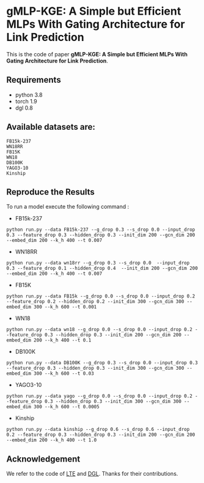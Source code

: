 # gMLP-KGE: A Simple but Efficient MLPs With Gating Architecture for Link Prediction

This is the code of paper 
**gMLP-KGE: A Simple but Efficient MLPs With
Gating Architecture for Link Prediction**. 

## Requirements
- python 3.8
- torch 1.9
- dgl 0.8

## Available datasets are:
    
    FB15k-237
    WN18RR
    FB15K
    WN18
    DB100K
    YAGO3-10
    Kinship
    


## Reproduce the Results
To run a model execute the following command :
- FB15k-237

```python run.py --data FB15k-237 --g_drop 0.3 --s_drop 0.0 --input_drop 0.3 --feature_drop 0.3 --hidden_drop 0.3 --init_dim 200 --gcn_dim 200 --embed_dim 200 --k_h 400 --t 0.007```
- WN18RR

```python run.py --data wn18rr --g_drop 0.3 --s_drop 0.0  --input_drop 0.3 --feature_drop 0.1 --hidden_drop 0.4  --init_dim 200 --gcn_dim 200 --embed_dim 200 --k_h 400 --t 0.007```

- FB15K
    
```python run.py --data FB15k --g_drop 0.0 --s_drop 0.0 --input_drop 0.2 --feature_drop 0.2 --hidden_drop 0.2 --init_dim 300 --gcn_dim 300 --embed_dim 300 --k_h 600 --t 0.001```
- WN18
 
```python run.py --data wn18 --g_drop 0.0 --s_drop 0.0 --input_drop 0.2 --feature_drop 0.3 --hidden_drop 0.3 --init_dim 200 --gcn_dim 200 --embed_dim 200 --k_h 400 --t 0.1```
- DB100K
   
```python run.py --data DB100K --g_drop 0.3 --s_drop 0.0 --input_drop 0.3 --feature_drop 0.3 --hidden_drop 0.3 --init_dim 300 --gcn_dim 300 --embed_dim 300 --k_h 600 --t 0.03```
- YAGO3-10
    
```python run.py --data yago --g_drop 0.0 --s_drop 0.0 --input_drop 0.2 --feature_drop 0.3 --hidden_drop 0.3 --init_dim 300 --gcn_dim 300 --embed_dim 300 --k_h 600 --t 0.0005```

- Kinship

```python run.py --data kinship --g_drop 0.6 --s_drop 0.6 --input_drop 0.2 --feature_drop 0.3 --hidden_drop 0.3 --init_dim 200 --gcn_dim 200 --embed_dim 200 --k_h 400 --t 1.0```




## Acknowledgement
We refer to the code of [LTE](https://github.com/MIRALab-USTC/GCN4KGC) and [DGL](https://github.com/dmlc/dgl). Thanks for their contributions.
